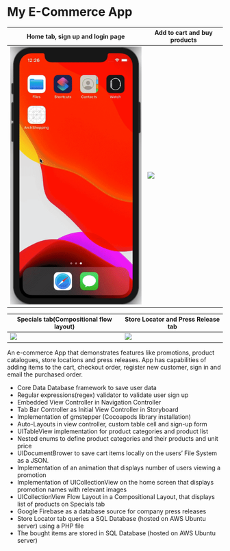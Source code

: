 # My E-Commerce App

Home tab, sign up and login page | Add to cart and buy products
------------ | -------------
![](https://github.com/chetanmn9/MyE-CommerceApp/blob/master/ArchShopping/AppDemo/Demo_CollectionView_Signup_Login.gif) | ![](https://github.com/chetanmn9/MyE-CommerceApp/blob/master/ArchShopping/AppDemo/Demo_AddToCart_Purchase.gif)

Specials tab(Compositional flow layout) | Store Locator and Press Release tab
------------ | -------------
![](https://github.com/chetanmn9/MyE-CommerceApp/blob/master/ArchShopping/AppDemo/Demo_Specials_CollectionView.gif) | ![](https://github.com/chetanmn9/MyE-CommerceApp/blob/master/ArchShopping/AppDemo/Demo_StoreLocator_PressRelease.gif)

An e-commerce App that demonstrates features like promotions, product catalogues, store locations and press releases. App has capabilities of adding items to the cart, checkout order, register new customer, sign in and email the purchased order.

*	Core Data Database framework to save user data
*	Regular expressions(regex) validator to validate user sign up
*	Embedded View Controller in Navigation Controller
*	Tab Bar Controller as Initial View Controller in Storyboard
*	Implementation of gmstepper (Cocoapods library installation)
*	Auto-Layouts in view controller, custom table cell and sign-up form
*	UITableView implementation for product categories and product list
*	Nested enums to define product categories and their products and unit price
*	UIDocumentBrower to save cart items locally on the users’ File System as a JSON.
*	Implementation of an animation that displays number of users viewing a promotion
*	Implementation of UICollectionView on the home screen that displays promotion names with relevant images
*	UICollectionView Flow Layout in a Compositional Layout, that displays list of products on Specials tab
*	Google Firebase as a database source for company press releases
*	Store Locator tab queries a SQL Database (hosted on AWS Ubuntu server) using a PHP file
*	The bought items are stored in SQL Database (hosted on AWS Ubuntu server)
